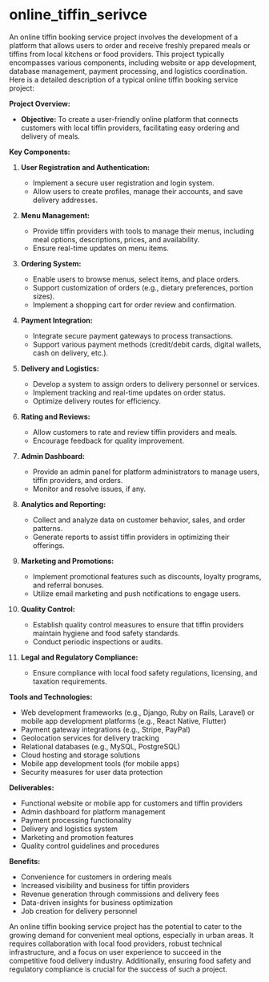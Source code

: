 # online_tiffin_serivce
An online tiffin booking service project involves the development of a platform that allows users to order and receive freshly prepared meals or tiffins from local kitchens or food providers. This project typically encompasses various components, including website or app development, database management, payment processing, and logistics coordination. Here is a detailed description of a typical online tiffin booking service project:

**Project Overview:**
- **Objective:** To create a user-friendly online platform that connects customers with local tiffin providers, facilitating easy ordering and delivery of meals.

**Key Components:**

1. **User Registration and Authentication:**
   - Implement a secure user registration and login system.
   - Allow users to create profiles, manage their accounts, and save delivery addresses.

2. **Menu Management:**
   - Provide tiffin providers with tools to manage their menus, including meal options, descriptions, prices, and availability.
   - Ensure real-time updates on menu items.

3. **Ordering System:**
   - Enable users to browse menus, select items, and place orders.
   - Support customization of orders (e.g., dietary preferences, portion sizes).
   - Implement a shopping cart for order review and confirmation.

4. **Payment Integration:**
   - Integrate secure payment gateways to process transactions.
   - Support various payment methods (credit/debit cards, digital wallets, cash on delivery, etc.).

5. **Delivery and Logistics:**
   - Develop a system to assign orders to delivery personnel or services.
   - Implement tracking and real-time updates on order status.
   - Optimize delivery routes for efficiency.

6. **Rating and Reviews:**
   - Allow customers to rate and review tiffin providers and meals.
   - Encourage feedback for quality improvement.

7. **Admin Dashboard:**
   - Provide an admin panel for platform administrators to manage users, tiffin providers, and orders.
   - Monitor and resolve issues, if any.

8. **Analytics and Reporting:**
   - Collect and analyze data on customer behavior, sales, and order patterns.
   - Generate reports to assist tiffin providers in optimizing their offerings.

9. **Marketing and Promotions:**
   - Implement promotional features such as discounts, loyalty programs, and referral bonuses.
   - Utilize email marketing and push notifications to engage users.

10. **Quality Control:**
    - Establish quality control measures to ensure that tiffin providers maintain hygiene and food safety standards.
    - Conduct periodic inspections or audits.

11. **Legal and Regulatory Compliance:**
    - Ensure compliance with local food safety regulations, licensing, and taxation requirements.

**Tools and Technologies:**
- Web development frameworks (e.g., Django, Ruby on Rails, Laravel) or mobile app development platforms (e.g., React Native, Flutter)
- Payment gateway integrations (e.g., Stripe, PayPal)
- Geolocation services for delivery tracking
- Relational databases (e.g., MySQL, PostgreSQL)
- Cloud hosting and storage solutions
- Mobile app development tools (for mobile apps)
- Security measures for user data protection

**Deliverables:**
- Functional website or mobile app for customers and tiffin providers
- Admin dashboard for platform management
- Payment processing functionality
- Delivery and logistics system
- Marketing and promotion features
- Quality control guidelines and procedures

**Benefits:**
- Convenience for customers in ordering meals
- Increased visibility and business for tiffin providers
- Revenue generation through commissions and delivery fees
- Data-driven insights for business optimization
- Job creation for delivery personnel

An online tiffin booking service project has the potential to cater to the growing demand for convenient meal options, especially in urban areas. It requires collaboration with local food providers, robust technical infrastructure, and a focus on user experience to succeed in the competitive food delivery industry. Additionally, ensuring food safety and regulatory compliance is crucial for the success of such a project.
